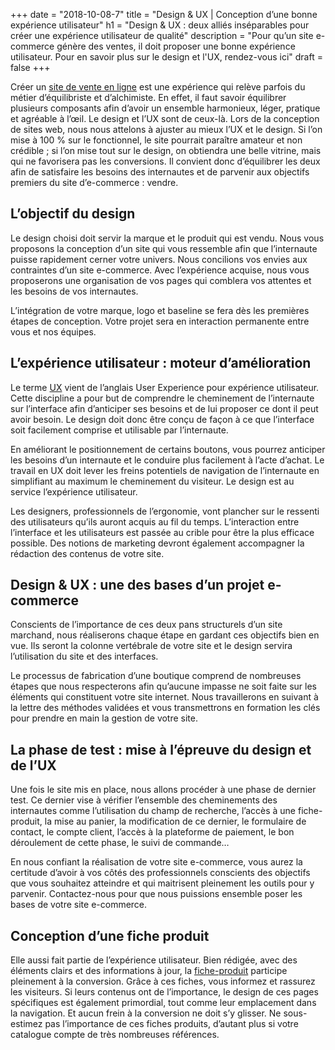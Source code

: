 +++
date = "2018-10-08-7"
title = "Design & UX | Conception d’une bonne expérience utilisateur"
h1 = "Design & UX : deux alliés inséparables pour créer une expérience utilisateur de qualité"
description = "Pour qu’un site e-commerce génère des ventes, il doit proposer une bonne expérience utilisateur. Pour en savoir plus sur le design et l'UX, rendez-vous ici"
draft = false
+++

Créer un [site de vente en ligne](/ecommerce/) est une expérience qui relève parfois du métier d’équilibriste et d’alchimiste. En effet, il faut savoir équilibrer plusieurs composants afin d’avoir un ensemble harmonieux, léger, pratique et agréable à l’œil. Le design et l’UX sont de ceux-là. Lors de la conception de sites web, nous nous attelons à ajuster au mieux l’UX et le design. Si l’on mise à 100 % sur le fonctionnel, le site pourrait paraître amateur et non crédible ; si l’on mise tout sur le design, on obtiendra une belle vitrine, mais qui ne favorisera pas les conversions. Il convient donc d’équilibrer les deux afin de satisfaire les besoins des internautes et de parvenir aux objectifs premiers du site d’e-commerce : vendre.

## L’objectif du design

Le design choisi doit servir la marque et le produit qui est vendu. Nous vous proposons la conception d’un site qui vous ressemble afin que l’internaute puisse rapidement cerner votre univers. Nous concilions vos envies aux contraintes d’un site e-commerce. Avec l’expérience acquise, nous vous proposerons une organisation de vos pages qui comblera vos attentes et les besoins de vos internautes.  

L’intégration de votre marque, logo et baseline se fera dès les premières étapes de conception. Votre projet sera en interaction permanente entre vous et nos équipes.

## L’expérience utilisateur : moteur d’amélioration

Le terme [UX](/ecommerce/design-ux/optimisation/) vient de l’anglais User Experience pour expérience utilisateur. Cette discipline a pour but de comprendre le cheminement de l’internaute sur l’interface afin d’anticiper ses besoins et de lui proposer ce dont il peut avoir besoin. Le design doit donc être conçu de façon à ce que l’interface soit facilement comprise et utilisable par l’internaute. 

En améliorant le positionnement de certains boutons, vous pourrez anticiper les besoins d’un internaute et le conduire plus facilement à l’acte d’achat. Le travail en UX doit lever les freins potentiels de navigation de l’internaute en simplifiant au maximum le cheminement du visiteur. Le design est au service l’expérience utilisateur. 

Les designers, professionnels de l’ergonomie, vont plancher sur le ressenti des utilisateurs qu’ils auront acquis au fil du temps. L’interaction entre l’interface et les utilisateurs est passée au crible pour être la plus efficace possible. Des notions de marketing devront également accompagner la rédaction des contenus de votre site.

## Design & UX : une des bases d’un projet e-commerce

Conscients de l’importance de ces deux pans structurels d’un site marchand, nous réaliserons chaque étape en gardant ces objectifs bien en vue. Ils seront la colonne vertébrale de votre site et le design servira l’utilisation du site et des interfaces. 

Le processus de fabrication d’une boutique comprend de nombreuses étapes que nous respecterons afin qu’aucune impasse ne soit faite sur les éléments qui constituent votre site internet. Nous travaillerons en suivant à la lettre des méthodes validées et vous transmettrons en formation les clés pour prendre en main la gestion de votre site.

## La phase de test : mise à l’épreuve du design et de l’UX

Une fois le site mis en place, nous allons procéder à une phase de dernier test. Ce dernier vise à vérifier l’ensemble des cheminements des internautes comme l’utilisation du champ de recherche, l’accès à une fiche-produit, la mise au panier, la modification de ce dernier, le formulaire de contact, le compte client, l’accès à la plateforme de paiement, le bon déroulement de cette phase, le suivi de commande… 

En nous confiant la réalisation de votre site e-commerce, vous aurez la certitude d’avoir à vos côtés des professionnels conscients des objectifs que vous souhaitez atteindre et qui maitrisent pleinement les outils pour y parvenir. Contactez-nous pour que nous puissions ensemble poser les bases de votre site e-commerce. 

## Conception d’une fiche produit

Elle aussi fait partie de l’expérience utilisateur. Bien rédigée, avec des éléments clairs et des informations à jour, la [fiche-produit](/ecommerce/design-ux/fiche-produit/) participe pleinement à la conversion. Grâce à ces fiches, vous informez et rassurez les visiteurs. Si leurs contenus ont de l’importance, le design de ces pages spécifiques est également primordial, tout comme leur emplacement dans la navigation. Et aucun frein à la conversion ne doit s’y glisser. Ne sous-estimez pas l’importance de ces fiches produits, d’autant plus si votre catalogue compte de très nombreuses références.